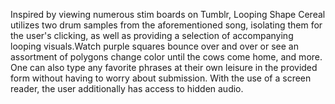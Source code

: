 Inspired by viewing numerous stim boards on Tumblr, Looping Shape Cereal utilizes two drum samples from the aforementioned song,
isolating them for the user's clicking, as well as providing a selection of accompanying looping visuals.Watch purple squares bounce over and over or see an assortment of polygons change color until the cows come home, and more. One can also type any favorite phrases at their own leisure in the provided form without having to worry about submission. With the use of a screen reader, the user additionally has access to hidden audio.

